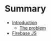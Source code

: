 # Summary

- [Introduction](./introduction.md)
	- [The problem](./the_problem.md)
- [Firebase JS](./firebase_js/introduction.md)
